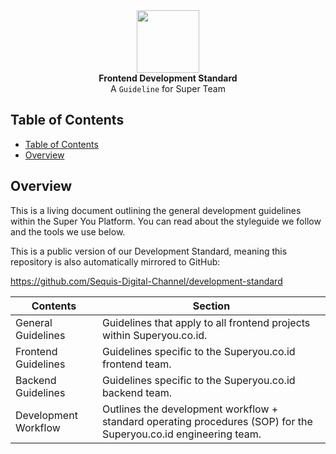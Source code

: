 <div align="center" style="background-color:'#00AAAE'">
<img src="https://superyou.co.id/icons/superyou-logo-color.svg" height="100"> <br>
  <strong>Frontend Development Standard</strong>
</div>
<div align="center">
  A <code>Guideline</code> for Super Team
</div>

## Table of Contents
- [Table of Contents](#table-of-contents)
- [Overview](#overview)
<!-- - [Installation](#installation)
- [Debugging](#debugging)
- [Configuration](#configuration) -->

## Overview
This is a living document outlining the general development guidelines within the Super You Platform. You can read about the styleguide we follow and the tools we use below.

This is a public version of our Development Standard, meaning this repository is also automatically mirrored to GitHub:

https://github.com/Sequis-Digital-Channel/development-standard

|Contents|Section|
|----|----|
|General Guidelines|Guidelines that apply to all frontend projects within Superyou.co.id.|
|Frontend Guidelines|Guidelines specific to the Superyou.co.id frontend team.|
|Backend Guidelines|Guidelines specific to the Superyou.co.id backend team.|
|Development Workflow|Outlines the development workflow + standard operating procedures (SOP) for the Superyou.co.id engineering team.|